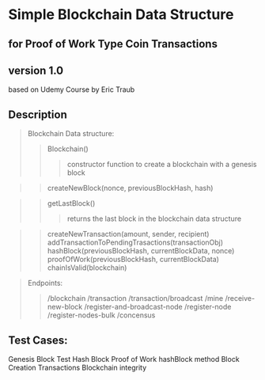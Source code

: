 # Simple Blockchain Data Structure 
## for Proof of Work Type Coin Transactions
## version 1.0
based on Udemy Course by Eric Traub

## Description
>Blockchain Data structure:
>>Blockchain()
>>>constructor function to create a blockchain with a genesis block

>>createNewBlock(nonce, previousBlockHash, hash)

>>getLastBlock()
>>>returns the last block in the blockchain data structure

>>createNewTransaction(amount, sender, recipient)
>>addTransactionToPendingTrasactions(transactionObj)
>>hashBlock(previousBlockHash, currentBlockData, nonce)
>>proofOfWork(previousBlockHash, currentBlockData)
>>chainIsValid(blockchain)

>Endpoints:
>>/blockchain
>>/transaction
>>/transaction/broadcast
>>/mine
>>/receive-new-block
>>/register-and-broadcast-node
>>/register-node
>>/register-nodes-bulk
>>/concensus

## Test Cases:
Genesis Block Test
Hash Block 
Proof of Work 
hashBlock method
Block Creation
Transactions
Blockchain integrity